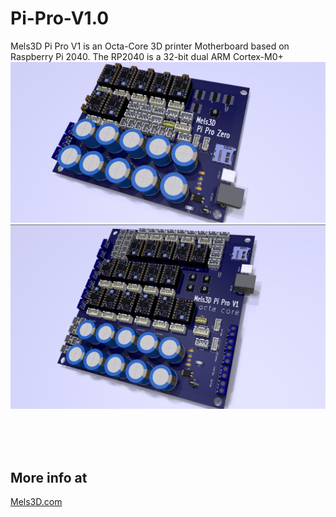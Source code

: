 # Pi-Pro-V1.0
Mels3D Pi Pro V1 is an Octa-Core 3D printer Motherboard based on Raspberry Pi 2040. The RP2040 is a 32-bit dual ARM Cortex-M0+ 
![Mels3D Pi Pro Zero](https://github.com/MELS3D/Pi-Pro/blob/main/Pi-Pro-Zero/Mels3D%20Pi%20Pro%20Zero.png)
![Mels3D Pi Pro V1](https://github.com/MELS3D/Pi-Pro/blob/main/Pi-Pro-V1/Mels3D%20Pi%20Pro_V1.png)


<br>
<br>
<br>

## More info at
[Mels3D.com](https://www.mels3d.com)
